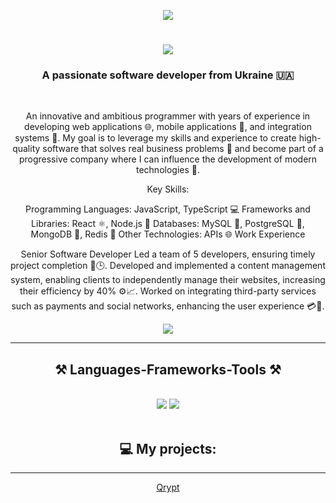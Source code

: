 <p align="center">
  <img src="https://i.giphy.com/media/v1.Y2lkPTc5MGI3NjExaW95OHMyZWVpdGJ0MXk1MXgwa2pzMGUxaDZxb2N4ZGZtN2Njazh3OCZlcD12MV9pbnRlcm5hbF9naWZfYnlfaWQmY3Q9Zw/pVGsAWjzvXcZW4ZBTE/giphy.gif" />
</p>


<h1 align="center">
    <img src="https://readme-typing-svg.herokuapp.com/?font=Righteous&size=35&center=true&vCenter=true&width=500&height=70&duration=4000&lines=Hi+There!+👋;+I'm+Vitaii+Rudikov!;" />
</h1>

<h3 align="center">A passionate software developer from Ukraine 🇺🇦</h3>

<br/>

<div align="center">
 
An innovative and ambitious programmer with years of experience in developing web applications 🌐, mobile applications 📱, and integration systems 🔗. My goal is to leverage my skills and experience to create high-quality software that solves real business problems 💼 and become part of a progressive company where I can influence the development of modern technologies 🚀.

Key Skills:

Programming Languages: JavaScript, TypeScript 💻
Frameworks and Libraries: React ⚛️, Node.js 🌲
Databases: MySQL 🐬, PostgreSQL 🐘, MongoDB 🍃, Redis 🔄
Other Technologies: APIs 🌐
Work Experience

Senior Software Developer
Led a team of 5 developers, ensuring timely project completion 👥🕒.
Developed and implemented a content management system, enabling clients to independently manage their websites, increasing their efficiency by 40% ⚙️📈.
Worked on integrating third-party services such as payments and social networks, enhancing the user experience 💳🤝.

 </div>
 
<div align="center"> 
  <a href="https://www.linkedin.com/company/88392362/admin/dashboard/" target="_blank">
    <img src="https://img.shields.io/badge/LinkedIn-0077B5?style=for-the-badge&logo=linkedin&logoColor=white" target="_blank" />
  </a>
</div>

 <hr/>
 
<h2 align="center">⚒️ Languages-Frameworks-Tools ⚒️</h2>
<br/>

<div align="center">
    <img src="https://skillicons.dev/icons?i=react,bootstrap,mui,html,css,vscode,github,figma,tailwind,git,r" />
    <img src="https://skillicons.dev/icons?i=nodejs,python,javascript,typescript,express,firebase,mongodb,c,java,nextjs,mysql,flask" /><br>
</div>

<br/>


<div align="center">
    <h2>💻 My projects:</h2>
</div>


<hr/>

<div align="center"> 
  <a href="https://www.qrypt.com/" target="_blank">
    Qrypt
  </a>
</div>

<br/>

